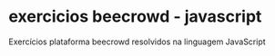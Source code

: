 # exercicios beecrowd - javascript
 Exercícios plataforma beecrowd resolvidos na linguagem JavaScript

